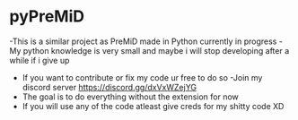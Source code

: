 # pyPreMiD
-This is a similar project as PreMiD made in Python currently in progress
-My python knowledge is very small and maybe i will stop developing after a while if i give up

- If you want to contribute or fix my code ur free to do so
-Join my discord server https://discord.gg/dxVxWZejYG
- The goal is to do everything without the extension for now 
- If you will use any of the code atleast give creds for my shitty code XD
